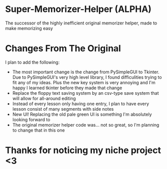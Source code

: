 # Super-Memorizer-Helper (ALPHA)
The successor of the highly inefficient original memorizer helper, made to make memorizing easy
# Changes From The Original
I plan to add the following:
  * The most important change is the change from PySimpleGUI to Tkinter. Due to PySimpleGUI's very high level library, I found         difficulities trying to fit any of my ideas. Plus the new key system is very annoying and I'm happy I learned tkinter before they made that change
  * Replace the floppy text saving system by an csv-type save system that will allow for all-around editing
  * Instead of every lesson only having one entry, I plan to have every lesson consist of many segments with side notes
  * New UI! Replacing the old pale green UI is something I'm absolutely looking forward to
  * The original memorizer helper code was... not so great, so I'm planning to change that in this one

# Thanks for noticing my niche project <3

